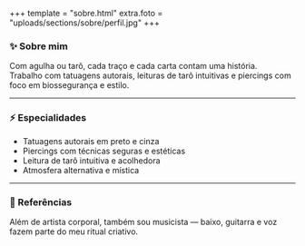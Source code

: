 +++
template = "sobre.html"
extra.foto = "uploads/sections/sobre/perfil.jpg"
+++


### ✨ Sobre mim
Com agulha ou tarô, cada traço e cada carta contam uma história.  
Trabalho com tatuagens autorais, leituras de tarô intuitivas e piercings com foco em biossegurança e estilo.

---

### ⚡ Especialidades

- Tatuagens autorais em preto e cinza
- Piercings com técnicas seguras e estéticas
- Leitura de tarô intuitiva e acolhedora
- Atmosfera alternativa e mística

---

### 🎸 Referências

Além de artista corporal, também sou musicista — baixo, guitarra e voz fazem parte do meu ritual criativo.

